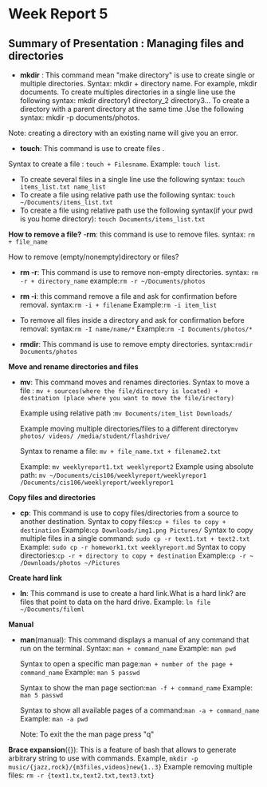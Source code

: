 # Week Report 5

## Summary of Presentation : Managing files and directories


- **mkdir** :
This command mean "make directory" is use to create single or multiple directories.
Syntax: mkdir + directory name. For example, mkdir documents.
To create multiples directories in a single line use the following syntax: mkdir directory1 directory_2 directory3...
To create a directory with a parent directory at the same time .Use the following syntax: mkdir -p documents/photos.

Note: creating a directory with an existing name will give you an error.

- **touch**: 
This command is use to create files .

Syntax to create a file : `touch + Filesname`.
Example: `touch list`.

- To create several files in a single line use the following syntax:
`touch items_list.txt name_list`
- To create a file using relative path use the following syntax:
`touch ~/Documents/items_list.txt`
- To create a file using relative path use the following syntax(if your pwd is you home directory):
`touch Documents/items_list.txt`

**How to remove a file?**
-**rm**: this command is use to remove files.
syntax: `rm + file_name`

How to remove (empty/nonempty)directory or files?
- **rm -r**:
This command is use to remove non-empty directories.
syntax: `rm -r + directory_name`
example:`rm -r ~/Documents/photos`

   
- **rm -i**: this command remove a file and ask for confirmation before removal.
syntax:`rm -i + filename`
Example:`rm -i item_list`

- To remove all files inside a directory and ask for confirmation before removal:
syntax:`rm -I name/name/*`
Example:`rm -I Documents/photos/*`

- **rmdir**: 
This command is use to remove empty directories.
syntax:`rmdir Documents/photos`

**Move and rename directories and files**
- **mv**:
This command moves and renames directories.
Syntax to move a file : `mv + sources(where the file/directory is located) + destination (place where you want to move the file/irectory)`

  Example using relative path :`mv Documents/item_list Downloads/`

  Example moving multiple directories/files to a different directory`mv photos/ videos/ /media/student/flashdrive/`

  Syntax to rename a file: `mv + file_name.txt + filename2.txt`

  Example: `mv weeklyreport1.txt weeklyreport2`
  Example using absolute path: ` mv ~/Documents/cis106/weeklyreport/weeklyrepor1 /Documents/cis106/weeklyreport/weeklyrepor1 `

**Copy files and directories**

- **cp**: 
This command is use to copy files/directories from a source to another destination.
Syntax to copy files:`cp + files to copy + destination`
Example:`cp Downloads/img1.png Pictures/`
Syntax to copy multiple files in a single command:
`sudo cp -r text1.txt + text2.txt`
Example: `sudo cp -r homework1.txt weeklyreport.md`
Syntax to copy directories:`cp -r + directory to copy + destination`
Example:`cp -r ~ /Downloads/photos ~/Pictures` 

**Create hard link**
- **ln**:
This command is use to create a hard link.What is a hard link? are files that point to data on the hard drive.
Example: `ln file ~/Documents/fileml`


**Manual**
- **man**(manual):
This command displays a manual of any command that run on the terminal.
Syntax: `man + command_name`
Example: `man pwd`

  Syntax to open a specific man page:`man + number of the page + command_name`
Example: `man 5 passwd`

  Syntax to show the man page section:`man -f + command_name`
  Example: `man 5 passwd`

  Syntax to show all available pages of a command:`man -a + command_name`
  Example: `man -a pwd`

  Note: To exit the the man page press "q"


**Brace expansion**({}):
This is a feature of bash that allows to generate arbitrary string to use with commands.
 Example, `mkdir -p music/{jazz,rock}/{m3files,videos}new{1..3}`
Example removing multiple files: `rm -r {text1.tx,text2.txt,text3.txt}`